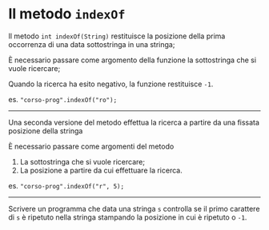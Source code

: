 # Il metodo `indexOf`

Il metodo `int indexOf(String)` restituisce la posizione della prima occorrenza di una data sottostringa in una stringa;

È necessario passare come argomento della funzione la sottostringa che si vuole ricercare;

Quando la ricerca ha esito negativo, la funzione restituisce `-1`.

es. `"corso-prog".indexOf("ro");`

---

Una seconda versione del metodo effettua la ricerca a partire da una fissata posizione della stringa

È necessario passare come argomenti del metodo

1. La sottostringa che si vuole ricercare;
2. La posizione a partire da cui effettuare la ricerca.

es. `"corso-prog".indexOf("r", 5);`

---

Scrivere un programma che data una stringa `s` controlla se il primo carattere di `s` è
ripetuto nella stringa stampando la posizione in cui è ripetuto o `-1`.